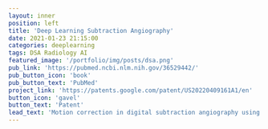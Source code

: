```yaml
---
layout: inner
position: left
title: 'Deep Learning Subtraction Angiography'
date: 2021-01-23 21:15:00
categories: deeplearning
tags: DSA Radiology AI
featured_image: '/portfolio/img/posts/dsa.png'
pub_link: 'https://pubmed.ncbi.nlm.nih.gov/36529442/'
pub_button_icon: 'book'
pub_button_text: 'PubMed'
project_link: 'https://patents.google.com/patent/US20220409161A1/en'
button_icon: 'gavel'
button_text: 'Patent'
lead_text: 'Motion correction in digital subtraction angiography using generative adversarial networks.'
---
```

